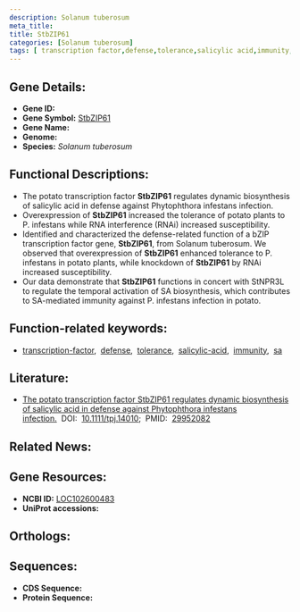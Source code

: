 ```yaml
---
description: Solanum tuberosum
meta_title:
title: StbZIP61
categories: [Solanum tuberosum]
tags: [ transcription factor,defense,tolerance,salicylic acid,immunity,sa ]
---
```


## Gene Details:
- **Gene ID:** []()
- **Gene Symbol:** <u>StbZIP61</u>
- **Gene Name:** 
- **Genome:** []()
- **Species:** *Solanum tuberosum*

## Functional Descriptions:
   - The potato transcription factor **StbZIP61** regulates dynamic biosynthesis of salicylic acid in defense against Phytophthora infestans infection.
   - Overexpression of **StbZIP61** increased the tolerance of potato plants to P. infestans while RNA interference (RNAi) increased susceptibility. 
   - Identified and characterized the defense-related function of a bZIP transcription factor gene, **StbZIP61**, from Solanum tuberosum. We observed that overexpression of **StbZIP61** enhanced tolerance to P. infestans in potato plants, while knockdown of **StbZIP61** by RNAi increased susceptibility.
   - Our data demonstrate that **StbZIP61** functions in concert with StNPR3L to regulate the temporal activation of SA biosynthesis, which contributes to SA-mediated immunity against P. infestans infection in potato.

## Function-related keywords:
   - [transcription-factor](/tags/transcription-factor/),&nbsp;&nbsp;[defense](/tags/defense/),&nbsp;&nbsp;[tolerance](/tags/tolerance/),&nbsp;&nbsp;[salicylic-acid](/tags/salicylic-acid/),&nbsp;&nbsp;[immunity](/tags/immunity/),&nbsp;&nbsp;[sa](/tags/sa/)

## Literature:
   - [The potato transcription factor StbZIP61 regulates dynamic biosynthesis of salicylic acid in defense against Phytophthora infestans infection.](https://doi.org/10.1111/tpj.14010)&nbsp;&nbsp;DOI:&nbsp;&nbsp;[10.1111/tpj.14010](https://doi.org/10.1111/tpj.14010);&nbsp;&nbsp;PMID:&nbsp;&nbsp;[29952082](https://pubmed.ncbi.nlm.nih.gov/29952082/)

## Related News:

## Gene Resources:
- **NCBI ID:**  [LOC102600483](https://www.ncbi.nlm.nih.gov/gene/?term=LOC102600483)
- **UniProt accessions:**  [](https://www.uniprot.org/uniprotkb//entry)

## Orthologs:

## Sequences:
- **CDS Sequence:**
- **Protein Sequence:**
